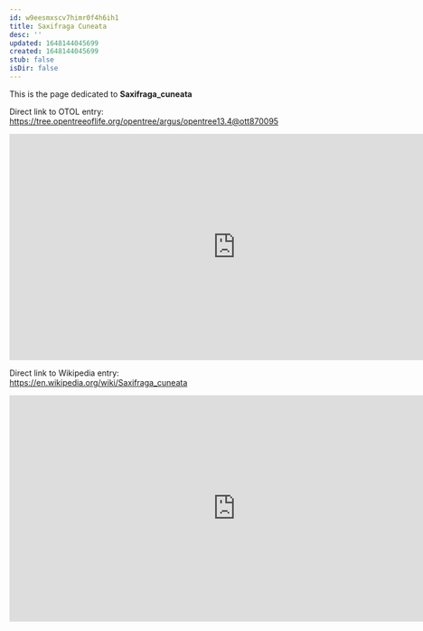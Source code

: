 ```yaml
---
id: w9eesmxscv7himr0f4h6ih1
title: Saxifraga Cuneata
desc: ''
updated: 1648144045699
created: 1648144045699
stub: false
isDir: false
---
```

This is the page dedicated to **Saxifraga_cuneata**


Direct link to OTOL entry: https://tree.opentreeoflife.org/opentree/argus/opentree13.4@ott870095



<html>
    <body>
    <iframe src="https://tree.opentreeoflife.org/opentree/argus/opentree13.4@ott870095"
    width="800" height="400" frameborder="0" allowfullscreen> </iframe>
    </body>
</html>
    


Direct link to Wikipedia entry: https://en.wikipedia.org/wiki/Saxifraga_cuneata



<html>
    <body>
    <iframe src="https://en.wikipedia.org/wiki/Saxifraga_cuneata"
    width="800" height="400" frameborder="0" allowfullscreen> </iframe>
    </body>
</html>
    
